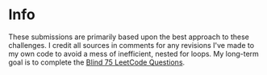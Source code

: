 # Info
These submissions are primarily based upon the best approach to these challenges. I credit all sources in comments for any revisions I've made to my own code to avoid a mess of inefficient, nested for loops. My long-term goal is to complete the [Blind 75 LeetCode Questions](https://leetcode.com/discuss/general-discussion/460599/blind-75-leetcode-questions).
